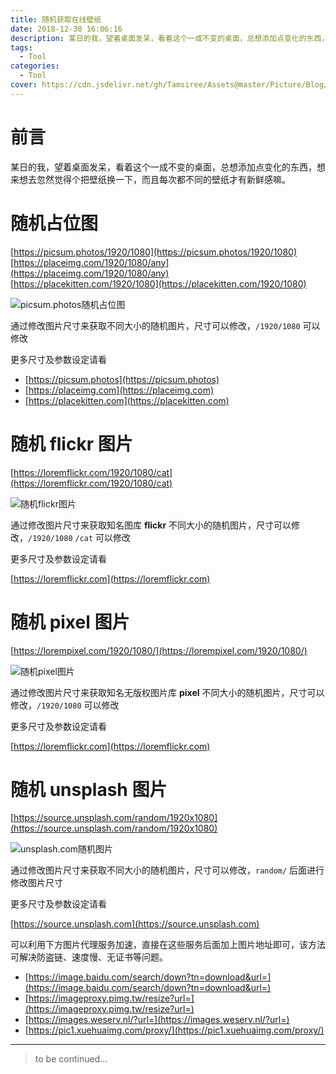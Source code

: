 ```yaml
---
title: 随机获取在线壁纸
date: 2018-12-30 16:06:16
description: 某日的我，望着桌面发呆，看着这个一成不变的桌面，总想添加点变化的东西，想来想去忽然觉得个把壁纸换一下，而且每次都不同的壁纸才有新鲜感嘛。
tags:
  - Tool
categories:
  - Tool
cover: https://cdn.jsdelivr.net/gh/Tamsiree/Assets@master/Picture/Blog/Cover/dc5b87229ac834db90b35b41785fe2df.jpg
---
```

# 前言
某日的我，望着桌面发呆，看着这个一成不变的桌面，总想添加点变化的东西，想来想去忽然觉得个把壁纸换一下，而且每次都不同的壁纸才有新鲜感嘛。

# 随机占位图

[https://picsum.photos/1920/1080](https://picsum.photos/1920/1080)  
[https://placeimg.com/1920/1080/any](https://placeimg.com/1920/1080/any)  
[https://placekitten.com/1920/1080](https://placekitten.com/1920/1080)

![picsum.photos随机占位图](https://picsum.photos/1920/1080 "picsum.photos随机占位图")

通过修改图片尺寸来获取不同大小的随机图片，尺寸可以修改，`/1920/1080` 可以修改

更多尺寸及参数设定请看

-   [https://picsum.photos](https://picsum.photos)
-   [https://placeimg.com](https://placeimg.com)
-   [https://placekitten.com](https://placekitten.com)

# 随机 flickr 图片

[https://loremflickr.com/1920/1080/cat](https://loremflickr.com/1920/1080/cat)

![随机flickr图片](https://loremflickr.com/1920/1080/cat "随机flickr图片")

通过修改图片尺寸来获取知名图库 **flickr** 不同大小的随机图片，尺寸可以修改，`/1920/1080` `/cat` 可以修改

更多尺寸及参数设定请看

[https://loremflickr.com](https://loremflickr.com)

# 随机 pixel 图片

[https://lorempixel.com/1920/1080/](https://lorempixel.com/1920/1080/)

![随机pixel图片](https://lorempixel.com/1920/1080/ "随机pixel图片")

通过修改图片尺寸来获取知名无版权图片库 **pixel** 不同大小的随机图片，尺寸可以修改，`/1920/1080` 可以修改

更多尺寸及参数设定请看

[https://loremflickr.com](https://loremflickr.com)

# 随机 unsplash 图片

[https://source.unsplash.com/random/1920x1080](https://source.unsplash.com/random/1920x1080)

![unsplash.com随机图片](https://images.weserv.nl/?url=https://source.unsplash.com/random/1920x1080 "unsplash.com随机图片")

通过修改图片尺寸来获取不同大小的随机图片，尺寸可以修改，`random/` 后面进行修改图片尺寸

更多尺寸及参数设定请看

[https://source.unsplash.com](https://source.unsplash.com)

可以利用下方图片代理服务加速，直接在这些服务后面加上图片地址即可，该方法可解决防盗链、速度慢、无证书等问题。

-   [https://image.baidu.com/search/down?tn=download&url=](https://image.baidu.com/search/down?tn=download&url=)
-   [https://imageproxy.pimg.tw/resize?url=](https://imageproxy.pimg.tw/resize?url=)
-   [https://images.weserv.nl/?url=](https://images.weserv.nl/?url=)
-   [https://pic1.xuehuaimg.com/proxy/](https://pic1.xuehuaimg.com/proxy/)


---
> to be continued...